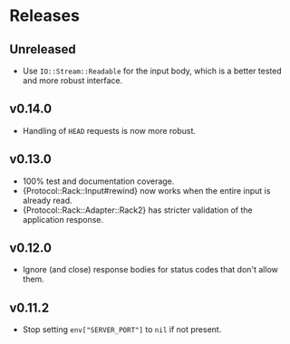 # Releases

## Unreleased

  - Use `IO::Stream::Readable` for the input body, which is a better tested and more robust interface.

## v0.14.0

  - Handling of `HEAD` requests is now more robust.

## v0.13.0

  - 100% test and documentation coverage.
  - {Protocol::Rack::Input\#rewind} now works when the entire input is already read.
  - {Protocol::Rack::Adapter::Rack2} has stricter validation of the application response.

## v0.12.0

  - Ignore (and close) response bodies for status codes that don't allow them.

## v0.11.2

  - Stop setting `env["SERVER_PORT"]` to `nil` if not present.
